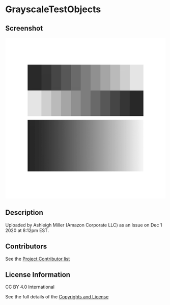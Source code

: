 # GrayscaleTestObjects

## Screenshot

![screenshot](rr-AnalyticalGrayscale.png)

## Description

Uploaded by Ashleigh Miller (Amazon Corporate LLC) as an Issue on Dec 1 2020 at 8:12pm EST.

## Contributors
See the [Project Contributor list](../../documents/contributors.adoc)

## License Information

CC BY 4.0 International

See the full details of the [Copyrights and License](../../documents/copyright-license.adoc)